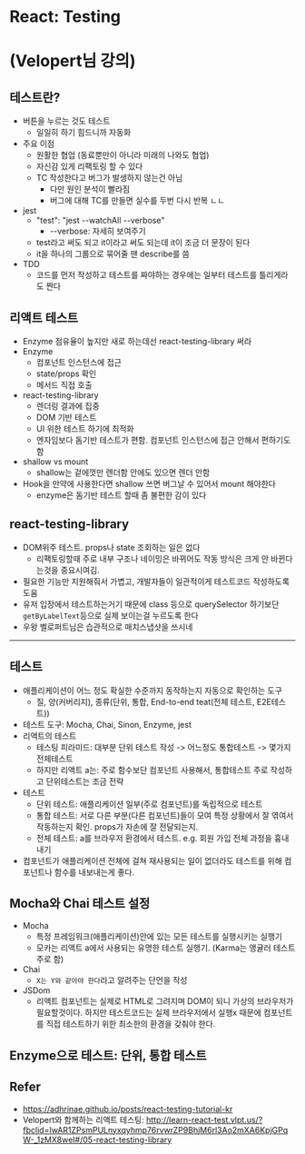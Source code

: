 # React: Testing

# (Velopert님 강의)

## 테스트란?
- 버튼을 누르는 것도 테스트
    - 일일히 하기 힘드니까 자동화
- 주요 이점
    + 원활한 협업 (동료뿐만이 아니라 미래의 나와도 협업)
    + 자신감 있게 리팩토링 할 수 있다
    + TC 작성한다고 버그가 발생하지 않는건 아님
        * 다만 원인 분석이 빨라짐
        * 버그에 대해 TC를 만들면 실수를 두번 다시 반복 ㄴㄴ
- jest
    + "test": "jest --watchAll --verbose"
        * --verbose: 자세히 보여주기
    + test라고 써도 되고 it이라고 써도 되는데 it이 조금 더 문장이 된다
    + it을 하나의 그룹으로 묶어줄 땐 describe를 씀
- TDD
    + 코드를 먼저 작성하고 테스트를 짜야하는 경우에는 일부터 테스트를 틀리게라도 짠다

## 리액트 테스트
- Enzyme 점유율이 높지만 새로 하는데선 react-testing-library 써라
- Enzyme
    + 컴포넌트 인스턴스에 접근
    + state/props 확인
    + 메서드 직접 호출
- react-testing-library
    - 렌더링 결과에 집중
    - DOM 기반 테스트
    - UI 위한 테스트 하기에 최적화
    - 엔자임보다 돔기반 테스트가 편함. 컴포넌트 인스턴스에 접근 안해서 편하기도 함
- shallow vs mount
    + shallow는 겉에껏만 렌더함 안에도 있으면 렌더 안함
- Hook을 만약에 사용한다면 shallow 쓰면 버그날 수 있어서 mount 해야한다
    + enzyme은 돔기반 테스트 할때 좀 불편한 감이 있다

## react-testing-library
- DOM위주 테스트. props나 state 조회하는 일은 없다
    + 리팩토링할때 주로 내부 구조나 네이밍은 바뀌어도 작동 방식은 크게 안 바뀐다는것을 중요시여김. 
- 필요한 기능만 지원해줘서 가볍고, 개발자들이 일관적이게 테스트코드 작성하도록 도움
- 유저 입장에서 테스트하는거기 때문에 class 등으로 querySelector 하기보단 `getByLabelText`등으로 실제 보이는걸 누르도록 한다
- 우왕 벨로퍼트님은 습관적으로 매치스냅샷을 쓰시네
---

## 테스트
- 애플리케이션이 어느 정도 확실한 수준까지 동작하는지 자동으로 확인하는 도구
    + 질, 양(커버리지), 종류(단위, 통합, End-to-end teat(전체 테스트, E2E테스트))
- 테스트 도구: Mocha, Chai, Sinon, Enzyme, jest
- 리액트의 테스트
    + 테스팅 피라미드: 대부분 단위 테스트 작성 -> 어느정도 통합테스트 -> 몇가지 전체테스트
    + 하지만 리액트 a는: 주로 함수보단 컴포넌트 사용해서, 통합테스트 주로 작성하고 단위테스트는 조금 전략
- 테스트
    - 단위 테스트: 애플리케이션 일부(주로 컴포넌트)를 독립적으로 테스트
    - 통합 테스트: 서로 다른 부분(다른 컴포넌트)들이 모여 특정 상황에서 잘 엮여서 작동하는지 확인. props가 자손에 잘 전달되는지.
    - 전체 테스트: a를 브라우저 환경에서 테스트. e.g. 회원 가입 전체 과정을 흉내내기
- 컴포넌트가 애플리케이션 전체에 걸쳐 재사용되는 일이 없더라도 테스트를 위해 컴포넌트나 함수를 내보내는게 좋다.

## Mocha와 Chai 테스트 설정
- Mocha
    + 특정 프레임워크(애플리케이션)안에 있는 모든 테스트를 실행시키는 실행기
    + 모카는 리액트 a에서 사용되는 유명한 테스트 실행기. (Karma는 앵귤러 테스트 주로 함)
- Chai
    + `X는 Y와 같아야 한다`라고 알려주는 단언을 작성
- JSDom
    + 리액트 컴포넌트는 실제로 HTML로 그려지며 DOM이 되니 가상의 브라우저가 필요할것이다. 하지만 테스트코드는 실제 브라우저에서 실행x 때문에 컴포넌트를 직접 테스트하기 위한 최소한의 환경을 갖춰야 한다.

## Enzyme으로 테스트: 단위, 통합 테스트

## Refer
- https://adhrinae.github.io/posts/react-testing-tutorial-kr
- Velopert와 함께하는 리액트 테스팅: http://learn-react-test.vlpt.us/?fbclid=IwAR1ZPsmPULnyxqyhmp76rvwrZP9BhjM6rl3Ao2mXA6KpjGPqW-_1zMX8weI#/05-react-testing-library